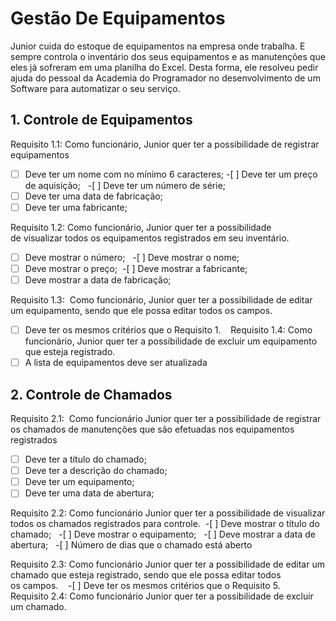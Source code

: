 # Gestão De Equipamentos
Junior cuida do estoque de equipamentos na empresa onde trabalha. E sempre controla o inventário dos seus
equipamentos e as manutenções que eles já sofreram em uma planilha do Excel.
Desta forma, ele resolveu pedir ajuda do pessoal da Academia do Programador no desenvolvimento de um
Software para automatizar o seu serviço.

## 1. Controle de Equipamentos  
Requisito 1.1: Como funcionário, Junior quer ter a possibilidade de registrar equipamentos
- [ ] Deve ter um nome com no mínimo 6 caracteres;
-[ ] Deve ter um preço de aquisição;  
-[ ] Deve ter um número de série;  
-[ ] Deve ter uma data de fabricação;  
-[ ] Deve ter uma fabricante;   
         
Requisito 1.2: Como funcionário, Junior quer ter a possibilidade de visualizar todos os equipamentos registrados em seu inventário.  
-[ ] Deve mostrar o número;  
-[ ] Deve mostrar o nome;  
-[ ] Deve mostrar o preço; 
-[ ] Deve mostrar a fabricante;   
-[ ] Deve mostrar a data de fabricação;  
         
Requisito 1.3:  Como funcionário, Junior quer ter a possibilidade de editar um equipamento, sendo que ele possa editar todos os campos.   
-[ ] Deve ter os mesmos critérios que o Requisito 1.
 
 Requisito 1.4: Como funcionário, Junior quer ter a possibilidade de excluir um equipamento que esteja registrado. 
-[ ] A lista de equipamentos deve ser atualizada
         
## 2. Controle de Chamados   
Requisito 2.1:  Como funcionário Junior quer ter a possibilidade
de registrar os chamados de manutenções que são
efetuadas nos equipamentos registrados  
-[ ] Deve ter a título do chamado;  
-[ ] Deve ter a descrição do chamado;  
-[ ] Deve ter um equipamento;  
-[ ] Deve ter uma data de abertura;
         
Requisito 2.2: Como funcionário Junior quer ter a possibilidade de visualizar todos os chamados registrados para controle. 
-[ ] Deve mostrar o título do chamado;  
-[ ] Deve mostrar o equipamento;  
-[ ] Deve mostrar a data de abertura;  
-[ ] Número de dias que o chamado está aberto 
         
Requisito 2.3: Como funcionário Junior quer ter a possibilidade de editar um chamado que esteja registrado, sendo que ele possa editar todos os campos.   
-[ ] Deve ter os mesmos critérios que o Requisito 5. 
 
Requisito 2.4: Como funcionário Junior quer ter a possibilidade de excluir um chamado.
